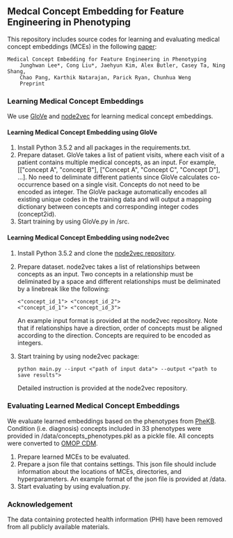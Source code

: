 ## Medcal Concept Embedding for Feature Engineering in Phenotyping

This repository includes source codes for learning and evaluating medical concept embeddings (MCEs) in the following [paper](https://scholar.google.com/citations?user=iSx6QrwAAAAJ&hl=en&oi=ao):

    Medical Concept Embedding for Feature Engineering in Phenotyping 
        Junghwan Lee*, Cong Liu*, Jaehyun Kim, Alex Butler, Casey Ta, Ning Shang,
        Chao Pang, Karthik Natarajan, Parick Ryan, Chunhua Weng
        Preprint


### Learning Medical Concept Embeddings
We use [GloVe](https://nlp.stanford.edu/pubs/glove.pdf) and [node2vec](https://snap.stanford.edu/node2vec/) for learning medical concept embeddings.

#### Learning Medical Concept Embedding using GloVe
1. Install Python 3.5.2 and all packages in the requirements.txt.
2. Prepare dataset. GloVe takes a list of patient visits, where each visit of a patient contains multiple medical concepts, as an input. For example, [["concept A", "concept B"], ["Concept A", "Concept C", "Concept D"], ...]. No need to deliminate different patients since GloVe calculates co-occurrence based on a single visit. Concepts do not need to be encoded as integer. The GloVe package automatically encodes all existing unique codes in the training data and will output a mapping dictionary between concepts and corresponding integer codes (concept2id).
3. Start training by using GloVe.py in /src. 

#### Learning Medical Concept Embedding using node2vec
1. Install Python 3.5.2 and clone the [node2vec repository](https://github.com/aditya-grover/node2vec).
2. Prepare dataset. node2vec takes a list of relationships between concepts as an input. Two concepts in a relationship must be deliminated by a space and different relationships must be deliminated by a linebreak like the following:

       <"concept_id_1"> <"concept_id_2">
       <"concept_id_1"> <"concept_id_3">

    An example input format is provided at the node2vec repository. Note that if relationships have a direction, order of concepts must be aligned according to the direction. Concepts are required to be encoded as integers.

3. Start training by using node2vec package:

       python main.py --input <"path of input data"> --output <"path to save results">

    Detailed instruction is provided at the node2vec repository.


### Evaluating Learned Medical Concept Embeddings
We evaluate learned embeddings based on the phenotypes from [PheKB](https://www.phekb.org/). Condition (i.e. diagnosis) concepts included in 33 phenotypes were provided in /data/concepts_phenotypes.pkl as a pickle file. All concepts were converted to [OMOP CDM](https://www.ohdsi.org/data-standardization/the-common-data-model/). 

1. Prepare learned MCEs to be evaluated.
2. Prepare a json file that contains settings. This json file should include information about the locations of MCEs, directories, and hyperparameters. An example format of the json file is provided at /data.
3. Start evaluating by using evaluation.py.


### Acknowledgement
The data containing protected health information (PHI) have been removed from all publicly available materials.
